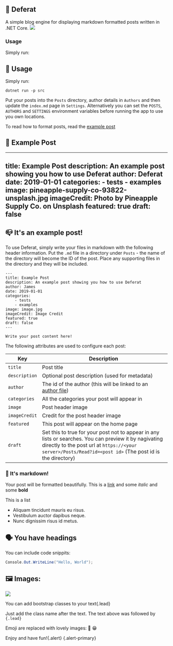 ## 🚀 Deferat
A simple blog engine for displaying markdown formatted posts written in .NET Core.
![](https://github.com/euronay/deferat/workflows/Build/badge.svg)

### Usage

Simply run:
## 📘 Usage
Simply run:

```
dotnet run -p src
```

Put your posts into the `Posts` directory, author details in `Authors` and then update the `index.md` page in `Settings`. Alternatively you can set the `POSTS`, `AUTHORS` and `SETTINGS` environment variables before running the app to use you own locations.

To read how to format posts, read the [example post](/Posts/example-post/index.md)
## 🚩 Example Post

---
title: Example Post
description: An example post showing you how to use Deferat
author: Deferat
date: 2019-01-01
categories: 
    - tests
    - examples
image: pineapple-supply-co-93822-unsplash.jpg
imageCredit: Photo by Pineapple Supply Co. on Unsplash
featured: true
draft: false
---

## 📪 It's an example post!

To use Deferat, simply write your files in markdown with the following header information. Put the `.md` file in a directory under `Posts` - the name of the directory will become the ID of the post. Place any supporting files in the directory and they will be included.

```
---
title: Example Post
description: An example post showing you how to use Deferat
author: James
date: 2019-01-01
categories: 
    - tests
    - examples
image: image.jpg
imageCredit: Image Credit
featured: true
draft: false
---

Write your post content here!
```

The following attributes are used to configure each post:

| Key | Description |
| --- | --- |
| `title` | Post title |
| `description` | Optional post description (used for metadata) |
| `author` | The id of the author (this will be linked to an [author file](Authors)) |
| `categories` | All the categories your post will appear in |
| `image` | Post header image |
| `imageCredit` | Credit for the post header image |
| `featured` | This post will appear on the home page |
| `draft` | Set this to true for your post not to appear in any lists or searches. You can preview it by nagivating directly to the post url at `https://<your server>/Posts/Read?id=<post id>` (The post id is the directory)|


### 🚩 It's markdown! ###

Your post will be formatted beautifully. This is a [link](#)</a> and some *italic* and some **bold**

This is a list
- Aliquam tincidunt mauris eu risus.
- Vestibulum auctor dapibus neque.
- Nunc dignissim risus id metus.

## 🗣️ You have headings ##

You can include code snippits:

```c#
Console.Out.WriteLine("Hello, World");
```

## 🖼️ Images:

![](pineapple-supply-co-93822-unsplash.jpg)

You can add bootstrap classes to your text{.lead}

Just add the class name after the text. The text above was followed by `{.lead}`

Emoji are replaced with lovely images: 🍒 😁


Enjoy and have fun!{.alert} {.alert-primary}  